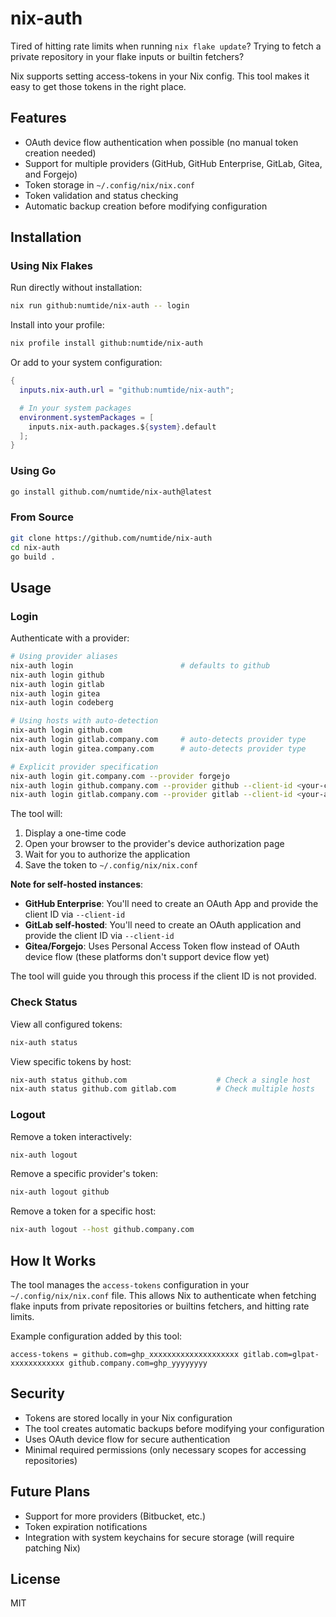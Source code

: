 # nix-auth

Tired of hitting rate limits when running `nix flake update`? Trying to
fetch a private repository in your flake inputs or builtin fetchers?

Nix supports setting access-tokens in your Nix config. This tool makes it easy
to get those tokens in the right place.

## Features

- OAuth device flow authentication when possible (no manual token creation needed)
- Support for multiple providers (GitHub, GitHub Enterprise, GitLab, Gitea, and Forgejo)
- Token storage in `~/.config/nix/nix.conf`
- Token validation and status checking
- Automatic backup creation before modifying configuration

## Installation

### Using Nix Flakes

Run directly without installation:

```bash
nix run github:numtide/nix-auth -- login
```

Install into your profile:

```bash
nix profile install github:numtide/nix-auth
```

Or add to your system configuration:

```nix
{
  inputs.nix-auth.url = "github:numtide/nix-auth";

  # In your system packages
  environment.systemPackages = [
    inputs.nix-auth.packages.${system}.default
  ];
}
```

### Using Go

```bash
go install github.com/numtide/nix-auth@latest
```

### From Source

```bash
git clone https://github.com/numtide/nix-auth
cd nix-auth
go build .
```

## Usage

### Login

Authenticate with a provider:

```bash
# Using provider aliases
nix-auth login                        # defaults to github
nix-auth login github
nix-auth login gitlab
nix-auth login gitea
nix-auth login codeberg

# Using hosts with auto-detection
nix-auth login github.com
nix-auth login gitlab.company.com     # auto-detects provider type
nix-auth login gitea.company.com      # auto-detects provider type

# Explicit provider specification
nix-auth login git.company.com --provider forgejo
nix-auth login github.company.com --provider github --client-id <your-client-id>
nix-auth login gitlab.company.com --provider gitlab --client-id <your-application-id>
```

The tool will:
1. Display a one-time code
2. Open your browser to the provider's device authorization page
3. Wait for you to authorize the application
4. Save the token to `~/.config/nix/nix.conf`

**Note for self-hosted instances**:
- **GitHub Enterprise**: You'll need to create an OAuth App and provide the client ID via `--client-id`
- **GitLab self-hosted**: You'll need to create an OAuth application and provide the client ID via `--client-id`
- **Gitea/Forgejo**: Uses Personal Access Token flow instead of OAuth device flow (these platforms don't support device flow yet)

The tool will guide you through this process if the client ID is not provided.

### Check Status

View all configured tokens:

```bash
nix-auth status
```

View specific tokens by host:

```bash
nix-auth status github.com                    # Check a single host
nix-auth status github.com gitlab.com         # Check multiple hosts
```

### Logout

Remove a token interactively:

```bash
nix-auth logout
```

Remove a specific provider's token:

```bash
nix-auth logout github
```

Remove a token for a specific host:

```bash
nix-auth logout --host github.company.com
```

## How It Works

The tool manages the `access-tokens` configuration in your `~/.config/nix/nix.conf` file. This allows Nix to authenticate when fetching flake inputs from private repositories or builtins fetchers, and hitting rate limits.

Example configuration added by this tool:
```
access-tokens = github.com=ghp_xxxxxxxxxxxxxxxxxxxx gitlab.com=glpat-xxxxxxxxxxxx github.company.com=ghp_yyyyyyyy
```

## Security

- Tokens are stored locally in your Nix configuration
- The tool creates automatic backups before modifying your configuration
- Uses OAuth device flow for secure authentication
- Minimal required permissions (only necessary scopes for accessing repositories)

## Future Plans

- Support for more providers (Bitbucket, etc.)
- Token expiration notifications
- Integration with system keychains for secure storage (will require patching
    Nix)

## License

MIT
